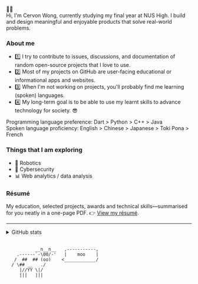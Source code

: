 🙋‍♂️<br> Hi, I'm Cervon Wong, currently studying my final year at NUS High. I build and design meaningful and enjoyable products that solve real-world problems.

### About me
 - 1️⃣ I try to contribute to issues, discussions, and documentation of random open-source projects that I love to use.
 - 2️⃣ Most of my projects on GitHub are user-facing educational or informational apps and websites.
 - 3️⃣ When I'm not working on projects, you'll probably find me learning (spoken) languages.
 - 4️⃣ My long-term goal is to be able to use my learnt skills to advance technology for society. 😎

Programming language preference: Dart > Python > C++ > Java
<br>
Spoken language proficiency: English > Chinese > Japanese > Toki Pona > French

### Things that I am exploring
 - 🤖 Robotics
 - 🔐 Cybersecurity
 - 📊 Web analytics / data analysis

### Résumé
My education, selected projects, awards and technical skills—summarised for you neatly in a one-page PDF. 👉 [View my résumé](https://cervonwong.com/resume).

***
<details>
<summary>GitHub stats</summary>
<img align="left" alt="Cervon Wong's GitHub stats" src="https://github-readme-stats.vercel.app/api?username=cervonwong&show_icons=true&include_all_commits=true"/>
</details>
<br>

```
           __n__n__   ,-----------,
    .------`-\00/-'   |    moo    | 
   /  ##  ## (oo)    <____________/ 
  / \## __   ./
     |//YY \|/
     |||   |||
```
